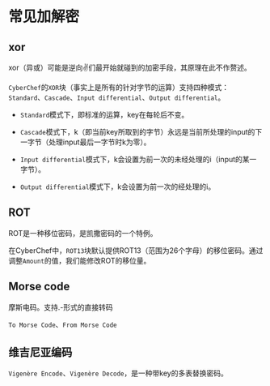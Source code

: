 # 常见加解密

## xor

xor（异或）可能是逆向✌们最开始就碰到的加密手段，其原理在此不作赘述。

`CyberChef`的`XOR`块（事实上是所有的针对字节的运算）支持四种模式：`Standard`、`Cascade`、`Input differential`、`Output differential`。

- `Standard`模式下，即标准的运算，key在每轮后不变。

- `Cascade`模式下，k（即当前key所取到的字节）永远是当前所处理的input的下一字节（处理input最后一字节时k为零）。

- `Input differential`模式下，k会设置为前一次的未经处理的i（input的某一字节）。

- `Output differential`模式下，k会设置为前一次的经处理的i。

## ROT

ROT是一种移位密码，是凯撒密码的一个特例。

在CyberChef中，`ROT13`块默认提供ROT13（范围为26个字母）的移位密码。通过调整`Amount`的值，我们能修改ROT的移位量。

## Morse code

摩斯电码。支持.-形式的直接转码

`To Morse Code`、`From Morse Code`

## 维吉尼亚编码

`Vigenère Encode`、`Vigenère Decode`，是一种带key的多表替换密码。
